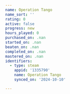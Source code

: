 ```yaml
---
name: Operation Tango
name_sort: ''
rating: 0
active: false
progress: new
hours_played: 0
purchased_on: .nan
started_on: .nan
beaten_on: .nan
completed_on: .nan
mastered_on: .nan
identifiers:
  - type: steam
    appid: '1335790'
    name: Operation Tango
    synced_on: '2024-10-10'

---
```

